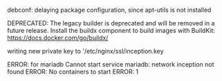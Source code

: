 debconf: delaying package configuration, since apt-utils is not installed

DEPRECATED: The legacy builder is deprecated and will be removed in a future release.
            Install the buildx component to build images with BuildKit:
            https://docs.docker.com/go/buildx/


writing new private key to '/etc/nginx/ssl/inception.key

ERROR: for mariadb  Cannot start service mariadb: network inception not found
ERROR: No containers to start
ERROR: 1